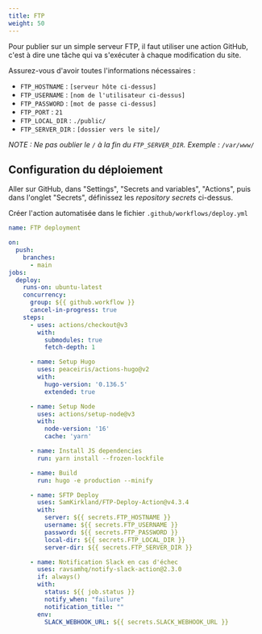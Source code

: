 ```yaml
---
title: FTP
weight: 50
---
```


Pour publier sur un simple serveur FTP, il faut utiliser une action GitHub, c'est à dire une tâche qui va s'exécuter à chaque modification du site.

Assurez-vous d'avoir toutes l'informations nécessaires :
- `FTP_HOSTNAME` : `[serveur hôte ci-dessus]`
- `FTP_USERNAME` : `[nom de l'utilisateur ci-dessus]`
- `FTP_PASSWORD` : `[mot de passe ci-dessus]`
- `FTP_PORT` : `21`
- `FTP_LOCAL_DIR` : `./public/`
- `FTP_SERVER_DIR` : `[dossier vers le site]/`

*NOTE : Ne pas oublier le `/` à la fin du `FTP_SERVER_DIR`. Exemple : `/var/www/`*

## Configuration du déploiement

Aller sur GitHub, dans "Settings", "Secrets and variables", "Actions", puis dans l'onglet "Secrets", définissez les *repository secrets* ci-dessus.

Créer l'action automatisée dans le fichier `.github/workflows/deploy.yml`

```yaml
name: FTP deployment

on:
  push:
    branches:
      - main
jobs:
  deploy:
    runs-on: ubuntu-latest
    concurrency:
      group: ${{ github.workflow }}
      cancel-in-progress: true
    steps:
      - uses: actions/checkout@v3
        with:
          submodules: true
          fetch-depth: 1

      - name: Setup Hugo
        uses: peaceiris/actions-hugo@v2
        with:
          hugo-version: '0.136.5'
          extended: true

      - name: Setup Node
        uses: actions/setup-node@v3
        with:
          node-version: '16'
          cache: 'yarn'

      - name: Install JS dependencies
        run: yarn install --frozen-lockfile

      - name: Build
        run: hugo -e production --minify

      - name: SFTP Deploy
        uses: SamKirkland/FTP-Deploy-Action@v4.3.4
        with:
          server: ${{ secrets.FTP_HOSTNAME }}
          username: ${{ secrets.FTP_USERNAME }}
          password: ${{ secrets.FTP_PASSWORD }}
          local-dir: ${{ secrets.FTP_LOCAL_DIR }}
          server-dir: ${{ secrets.FTP_SERVER_DIR }}

      - name: Notification Slack en cas d'échec
        uses: ravsamhq/notify-slack-action@2.3.0
        if: always()
        with:
          status: ${{ job.status }}
          notify_when: "failure"
          notification_title: ""
        env:
          SLACK_WEBHOOK_URL: ${{ secrets.SLACK_WEBHOOK_URL }}
```
